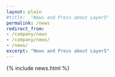 ```yaml
---
layout: plain
#title:  "News and Press about Layer5"
permalink: /news
redirect_from:
- /company/news
- /company/news/
- /news/
excerpt: "News and Press about Layer5"
---
```

{% include news.html %}